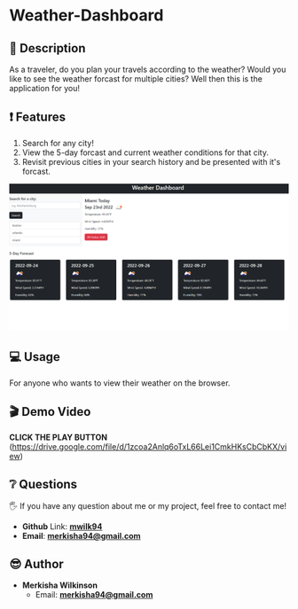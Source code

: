 # Weather-Dashboard

## 📑 Description

As a traveler, do you plan your travels according to the weather? Would you like to see the weather forcast for multiple cities? Well then this is the application for you!

## ❗ Features

1. Search for any city!
2. View the 5-day forcast and current weather conditions for that city.
3. Revisit previous cities in your search history and be presented with it's forcast.

![Image Caption](/images/searchresult.png)

## 💻 Usage

For anyone who wants to view their weather on the browser.

## 🎬 Demo Video

**CLICK THE PLAY BUTTON**  
(https://drive.google.com/file/d/1zcoa2Anlq6oTxL66Lei1CmkHKsCbCbKX/view)

## ❔ Questions

🖐 If you have any question about me or my project, feel free to contact me!

- **Github** Link: [**mwilk94**](https://github.com/mwilk94)
- **Email**: **merkisha94@gmail.com**

## 😎 Author

- **Merkisha Wilkinson**
  - Email: **merkisha94@gmail.com**
